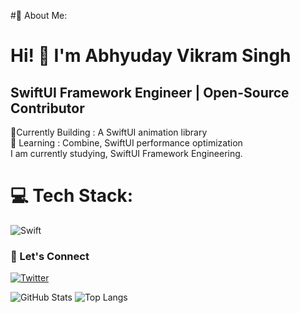 #💫 About Me:
# Hi! 👋 I'm Abhyuday Vikram Singh
## SwiftUI Framework Engineer | Open-Source Contributor

🔭Currently Building : A SwiftUI animation library <br>🌱 Learning : Combine, SwiftUI performance optimization  <br>I am currently studying, SwiftUI Framework Engineering.


# 💻 Tech Stack:
![Swift](https://img.shields.io/badge/swift-F54A2A?style=for-the-badge&logo=swift&logoColor=white)

### 🔗 Let's Connect  
[![Twitter](https://img.shields.io/badge/Twitter-1DA1F2?style=for-the-badge&logo=twitter&logoColor=white)](https://x.com/abhyudaySdev) 

![GitHub Stats](https://github-readme-stats.vercel.app/api?username=abhyudaysingh9&show_icons=true&theme=swift)
![Top Langs](https://github-readme-stats.vercel.app/api/top-langs/?username=abhyudaysingh9&layout=compact&theme=swift)

